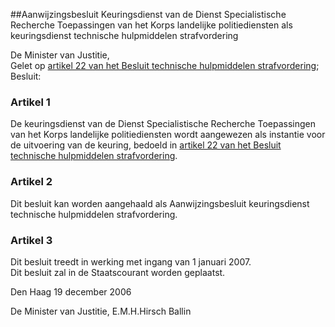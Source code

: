 <meta http-equiv='Content-Type' content='text/html; charset=utf-8' />

##Aanwijzingsbesluit Keuringsdienst van de Dienst Specialistische Recherche Toepassingen van het Korps landelijke politiediensten als keuringsdienst technische hulpmiddelen strafvordering

De Minister van Justitie,  
Gelet op [artikel 22 van het Besluit technische hulpmiddelen strafvordering](../../../../../../../AMvB/besluit/technische/hulpmiddelen/strafvordering/BWBR0020444/README.md);
Besluit:    

### Artikel  1  

De keuringsdienst van de Dienst Specialistische Recherche Toepassingen van het Korps landelijke politiediensten wordt aangewezen als instantie voor de uitvoering van de keuring, bedoeld in [artikel 22 van het Besluit technische hulpmiddelen strafvordering](../../../../../../../AMvB/besluit/technische/hulpmiddelen/strafvordering/BWBR0020444/README.md).  

### Artikel  2  

Dit besluit kan worden aangehaald als Aanwijzingsbesluit keuringsdienst technische hulpmiddelen strafvordering.  

### Artikel  3  

Dit besluit treedt in werking met ingang van 1 januari 2007.  
Dit besluit zal in de Staatscourant worden geplaatst.   

Den Haag 
19 december 2006   

De 
Minister van Justitie, 
E.M.H.Hirsch Ballin   
